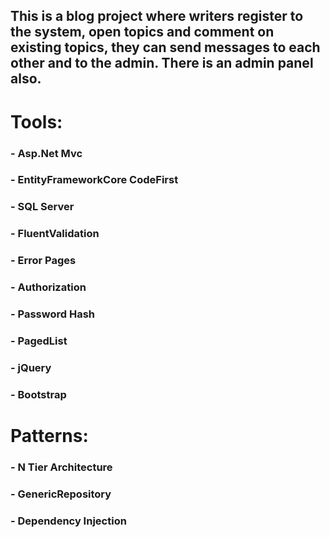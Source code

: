 <h2>
  This is a blog project where writers register to the system, open topics and comment on existing topics, they can send messages to each other and to the admin.
  There is an admin panel also.
</h2>

# Tools:
### - Asp.Net Mvc
### - EntityFrameworkCore CodeFirst
### - SQL Server
### - FluentValidation
### - Error Pages
### - Authorization
### - Password Hash
### - PagedList
### - jQuery
### - Bootstrap

# Patterns:
### - N Tier Architecture
### - GenericRepository
### - Dependency Injection
